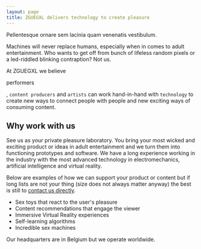 ```yaml
---
layout: page
title: ZGUEGXL delivers technology to create pleasure
---
```


<p class="text-secondary">Pellentesque ornare sem lacinia quam venenatis vestibulum.</p>

Machines will never replace humans, especially when in comes to adult entertainment. Who wants to get off from bunch of lifeless random pixels or a led-riddled blinking contraption? Not us.

At ZGUEGXL we believe <p class="text-secondary">performers</p> , `content producers` and `artists` can work hand-in-hand with `technology` to create new ways to connect people with people and new exciting ways of consuming content.

## Why work with us
See us as your private pleasure laboratory. You bring your most wicked and exciting product or ideas in adult entertainment and we turn them into functioning prototypes and software. We have a long experience working in the industry with the most advanced technology in electromechanics, artificial intelligence and virtual reality.

Below are examples of how we can support your product or content but if long lists are not your thing (size does not always matter anyway) the best is still to [contact us directly](mailto:ed@zguegxl.xyz). 

* Sex toys that react to the user's pleasure
* Content recommendations that engage the viewer
* Immersive Virtual Reality experiences
* Self-learning algorithms
* Incredible sex machines

Our headquarters are in Belgium but we operate worldwide.